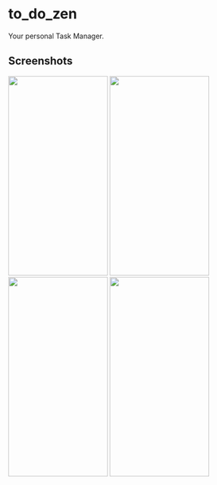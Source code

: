 # to_do_zen

Your personal Task Manager.

## Screenshots
<div>
  <span>
    <image src="./screenshots/login.png" width="200" height = "400"/>
    <image src="./screenshots/registration.png" width="200" height = "400"/>  
  </span>
  <span>
    <image src="./screenshots/drawer.png" width="200" height = "400"/>
    <image src="./screenshots/home.png" width="200" height = "400"/>
</span>
</div>
<div></div>



